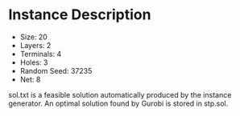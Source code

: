 # Instance Description

* Size: 20
* Layers: 2
* Terminals: 4
* Holes: 3
* Random Seed: 37235
* Net: 8

sol.txt is a feasible solution automatically produced by the instance generator. An optimal solution found by Gurobi is stored in stp.sol.
